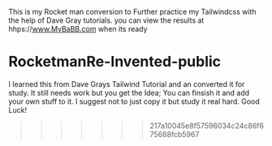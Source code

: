  
This is my Rocket man conversion to Further practice my Tailwindcss with the help of Dave Gray tutorials.
 you can view the results at hhps://www.MyBaBB.com when its ready
# RocketmanRe-Invented-public
I learned this from Dave Grays Tailwind Tutorial and an converted it for study.
It still needs work but you get the Idea; You can finsish it and add your own stuff to it. I suggest not to just copy it but study it real hard.   Good Luck! 
>>>>>>> 217a10045e8f57596034c24c86f675688fcb5967
